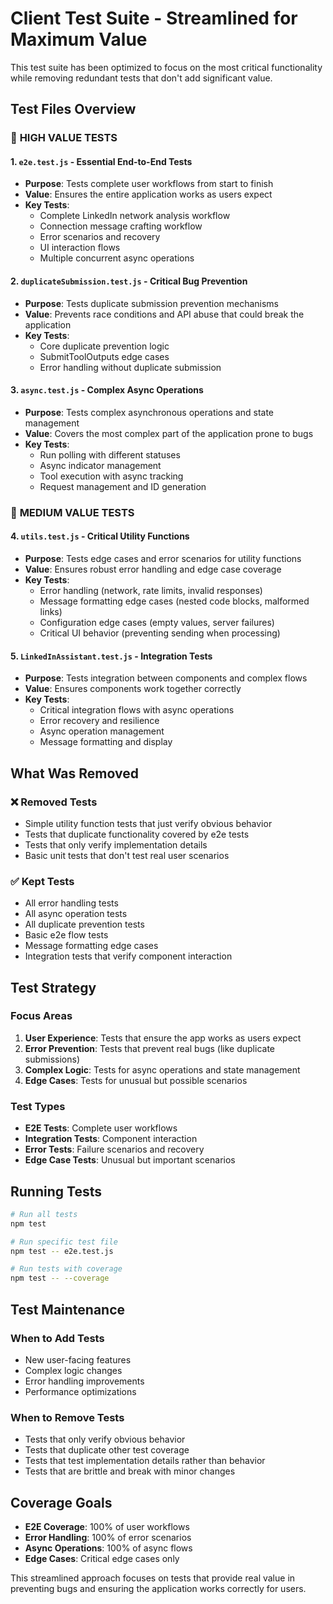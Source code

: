 # Client Test Suite - Streamlined for Maximum Value

This test suite has been optimized to focus on the most critical functionality while removing redundant tests that don't add significant value.

## Test Files Overview

### 🎯 **HIGH VALUE TESTS**

#### 1. `e2e.test.js` - **Essential End-to-End Tests**
- **Purpose**: Tests complete user workflows from start to finish
- **Value**: Ensures the entire application works as users expect
- **Key Tests**:
  - Complete LinkedIn network analysis workflow
  - Connection message crafting workflow
  - Error scenarios and recovery
  - UI interaction flows
  - Multiple concurrent async operations

#### 2. `duplicateSubmission.test.js` - **Critical Bug Prevention**
- **Purpose**: Tests duplicate submission prevention mechanisms
- **Value**: Prevents race conditions and API abuse that could break the application
- **Key Tests**:
  - Core duplicate prevention logic
  - SubmitToolOutputs edge cases
  - Error handling without duplicate submission

#### 3. `async.test.js` - **Complex Async Operations**
- **Purpose**: Tests complex asynchronous operations and state management
- **Value**: Covers the most complex part of the application prone to bugs
- **Key Tests**:
  - Run polling with different statuses
  - Async indicator management
  - Tool execution with async tracking
  - Request management and ID generation

### 🔧 **MEDIUM VALUE TESTS**

#### 4. `utils.test.js` - **Critical Utility Functions**
- **Purpose**: Tests edge cases and error scenarios for utility functions
- **Value**: Ensures robust error handling and edge case coverage
- **Key Tests**:
  - Error handling (network, rate limits, invalid responses)
  - Message formatting edge cases (nested code blocks, malformed links)
  - Configuration edge cases (empty values, server failures)
  - Critical UI behavior (preventing sending when processing)

#### 5. `LinkedInAssistant.test.js` - **Integration Tests**
- **Purpose**: Tests integration between components and complex flows
- **Value**: Ensures components work together correctly
- **Key Tests**:
  - Critical integration flows with async operations
  - Error recovery and resilience
  - Async operation management
  - Message formatting and display

## What Was Removed

### ❌ **Removed Tests**
- Simple utility function tests that just verify obvious behavior
- Tests that duplicate functionality covered by e2e tests
- Tests that only verify implementation details
- Basic unit tests that don't test real user scenarios

### ✅ **Kept Tests**
- All error handling tests
- All async operation tests
- All duplicate prevention tests
- Basic e2e flow tests
- Message formatting edge cases
- Integration tests that verify component interaction

## Test Strategy

### **Focus Areas**
1. **User Experience**: Tests that ensure the app works as users expect
2. **Error Prevention**: Tests that prevent real bugs (like duplicate submissions)
3. **Complex Logic**: Tests for async operations and state management
4. **Edge Cases**: Tests for unusual but possible scenarios

### **Test Types**
- **E2E Tests**: Complete user workflows
- **Integration Tests**: Component interaction
- **Error Tests**: Failure scenarios and recovery
- **Edge Case Tests**: Unusual but important scenarios

## Running Tests

```bash
# Run all tests
npm test

# Run specific test file
npm test -- e2e.test.js

# Run tests with coverage
npm test -- --coverage
```

## Test Maintenance

### **When to Add Tests**
- New user-facing features
- Complex logic changes
- Error handling improvements
- Performance optimizations

### **When to Remove Tests**
- Tests that only verify obvious behavior
- Tests that duplicate other test coverage
- Tests that test implementation details rather than behavior
- Tests that are brittle and break with minor changes

## Coverage Goals

- **E2E Coverage**: 100% of user workflows
- **Error Handling**: 100% of error scenarios
- **Async Operations**: 100% of async flows
- **Edge Cases**: Critical edge cases only

This streamlined approach focuses on tests that provide real value in preventing bugs and ensuring the application works correctly for users. 